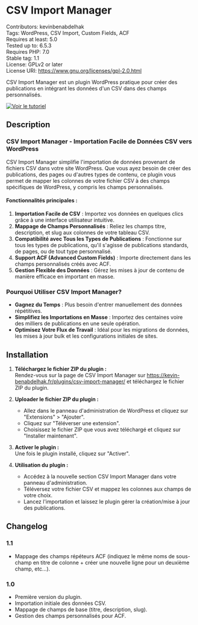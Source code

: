 # CSV Import Manager
Contributors: kevinbenabdelhak  
Tags: WordPress, CSV Import, Custom Fields, ACF  
Requires at least: 5.0  
Tested up to: 6.5.3  
Requires PHP: 7.0  
Stable tag: 1.1  
License: GPLv2 or later  
License URI: https://www.gnu.org/licenses/gpl-2.0.html  

CSV Import Manager est un plugin WordPress pratique pour créer des publications en intégrant les données d'un CSV dans des champs personnalisés.

[![Voir le tutoriel](https://img.youtube.com/vi/VxliDVzUFsE/maxresdefault.jpg)](https://www.youtube.com/watch?v=VxliDVzUFsE&ab_channel=KevinBenabdelhak)

## Description
### CSV Import Manager - Importation Facile de Données CSV vers WordPress

CSV Import Manager simplifie l'importation de données provenant de fichiers CSV dans votre site WordPress. Que vous ayez besoin de créer des publications, des pages ou d'autres types de contenu, ce plugin vous permet de mapper les colonnes de votre fichier CSV à des champs spécifiques de WordPress, y compris les champs personnalisés.

#### Fonctionnalités principales :
1. **Importation Facile de CSV** : Importez vos données en quelques clics grâce à une interface utilisateur intuitive.
2. **Mappage de Champs Personnalisés** : Reliez les champs titre, description, et slug aux colonnes de votre tableau CSV.
3. **Compatibilité avec Tous les Types de Publications** : Fonctionne sur tous les types de publications, qu'il s'agisse de publications standards, de pages, ou de tout type personnalisé.
4. **Support ACF (Advanced Custom Fields)** : Importe directement dans les champs personnalisés créés avec ACF.
5. **Gestion Flexible des Données** : Gérez les mises à jour de contenu de manière efficace en important en masse.

### Pourquoi Utiliser CSV Import Manager?
- **Gagnez du Temps** : Plus besoin d'entrer manuellement des données répétitives.
- **Simplifiez les Importations en Masse** : Importez des centaines voire des milliers de publications en une seule opération.
- **Optimisez Votre Flux de Travail** : Idéal pour les migrations de données, les mises à jour bulk et les configurations initiales de sites.

## Installation
1. **Téléchargez le fichier ZIP du plugin :**  
   Rendez-vous sur la page de CSV Import Manager sur https://kevin-benabdelhak.fr/plugins/csv-import-manager/ et téléchargez le fichier ZIP du plugin.

2. **Uploader le fichier ZIP du plugin :**
   - Allez dans le panneau d'administration de WordPress et cliquez sur "Extensions" > "Ajouter".
   - Cliquez sur "Téléverser une extension".
   - Choisissez le fichier ZIP que vous avez téléchargé et cliquez sur "Installer maintenant".

3. **Activer le plugin :**  
   Une fois le plugin installé, cliquez sur "Activer".

4. **Utilisation du plugin :**
   - Accédez à la nouvelle section CSV Import Manager dans votre panneau d'administration.
   - Téléversez votre fichier CSV et mappez les colonnes aux champs de votre choix.
   - Lancez l'importation et laissez le plugin gérer la création/mise à jour des publications.

## Changelog
### 1.1 
* Mappage des champs répéteurs ACF (indiquez le même noms de sous-champ en titre de colonne + créer une nouvelle ligne pour un deuxième champ, etc...).
  
### 1.0
* Première version du plugin.
* Importation initiale des données CSV.
* Mappage de champs de base (titre, description, slug).
* Gestion des champs personnalisés pour ACF.

